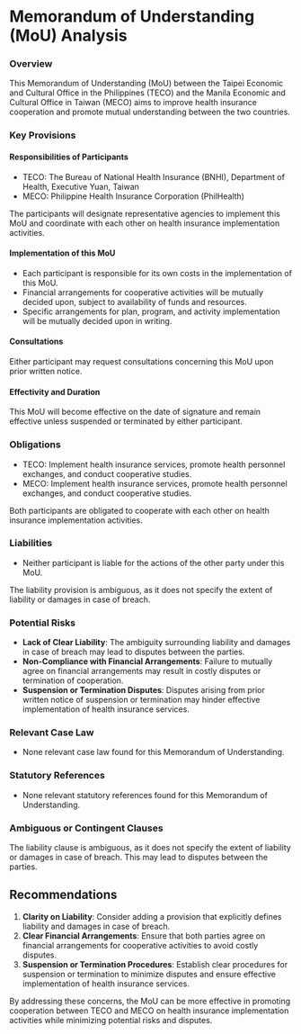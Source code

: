 **Memorandum of Understanding (MoU) Analysis**
==============================================

### Overview

This Memorandum of Understanding (MoU) between the Taipei Economic and Cultural Office in the Philippines (TECO) and the Manila Economic and Cultural Office in Taiwan (MECO) aims to improve health insurance cooperation and promote mutual understanding between the two countries.

### Key Provisions

#### Responsibilities of Participants

*   TECO: The Bureau of National Health Insurance (BNHI), Department of Health, Executive Yuan, Taiwan
*   MECO: Philippine Health Insurance Corporation (PhilHealth)

The participants will designate representative agencies to implement this MoU and coordinate with each other on health insurance implementation activities.

#### Implementation of this MoU

*   Each participant is responsible for its own costs in the implementation of this MoU.
*   Financial arrangements for cooperative activities will be mutually decided upon, subject to availability of funds and resources.
*   Specific arrangements for plan, program, and activity implementation will be mutually decided upon in writing.

#### Consultations

Either participant may request consultations concerning this MoU upon prior written notice.

#### Effectivity and Duration

This MoU will become effective on the date of signature and remain effective unless suspended or terminated by either participant.

### Obligations

*   TECO: Implement health insurance services, promote health personnel exchanges, and conduct cooperative studies.
*   MECO: Implement health insurance services, promote health personnel exchanges, and conduct cooperative studies.

Both participants are obligated to cooperate with each other on health insurance implementation activities.

### Liabilities

*   Neither participant is liable for the actions of the other party under this MoU.

The liability provision is ambiguous, as it does not specify the extent of liability or damages in case of breach.

### Potential Risks

*   **Lack of Clear Liability**: The ambiguity surrounding liability and damages in case of breach may lead to disputes between the parties.
*   **Non-Compliance with Financial Arrangements**: Failure to mutually agree on financial arrangements may result in costly disputes or termination of cooperation.
*   **Suspension or Termination Disputes**: Disputes arising from prior written notice of suspension or termination may hinder effective implementation of health insurance services.

### Relevant Case Law

*   None relevant case law found for this Memorandum of Understanding.

### Statutory References

*   None relevant statutory references found for this Memorandum of Understanding.

### Ambiguous or Contingent Clauses

The liability clause is ambiguous, as it does not specify the extent of liability or damages in case of breach. This may lead to disputes between the parties.

**Recommendations**
------------------

1.  **Clarity on Liability**: Consider adding a provision that explicitly defines liability and damages in case of breach.
2.  **Clear Financial Arrangements**: Ensure that both parties agree on financial arrangements for cooperative activities to avoid costly disputes.
3.  **Suspension or Termination Procedures**: Establish clear procedures for suspension or termination to minimize disputes and ensure effective implementation of health insurance services.

By addressing these concerns, the MoU can be more effective in promoting cooperation between TECO and MECO on health insurance implementation activities while minimizing potential risks and disputes.